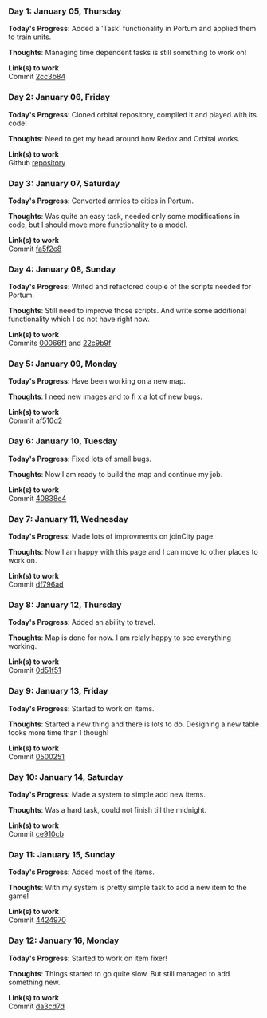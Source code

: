 ### Day 1: January 05, Thursday

**Today's Progress**: Added a 'Task' functionality in Portum and applied them to train units.

**Thoughts**: Managing time dependent tasks is still something to work on!

**Link(s) to work**<br />
Commit [2cc3b84](https://github.com/Dohxis/Portum/commit/2cc3b84579bfeb7fd36193e22c30c9d3089d707e)

### Day 2: January 06, Friday

**Today's Progress**: Cloned orbital repository, compiled it and played with its code!

**Thoughts**: Need to get my head around how Redox and Orbital works.

**Link(s) to work**<br />
Github [repository](https://github.com/Dohxis/orbital)

### Day 3: January 07, Saturday

**Today's Progress**: Converted armies to cities in Portum.

**Thoughts**: Was quite an easy task, needed only some modifications in code,
but I should move more functionality to a model.

**Link(s) to work**<br />
Commit [fa5f2e8](https://github.com/Dohxis/Portum/commit/fa5f2e8dc57940e48866a22b65f50b7457392c96)

### Day 4: January 08, Sunday

**Today's Progress**: Writed and refactored couple of the scripts needed for Portum.

**Thoughts**: Still need to improve those scripts. And write some additional functionality which I do not have right now.

**Link(s) to work**<br />
Commits [00066f1](https://github.com/Dohxis/Portum/commit/00066f1af2ac5a1e4a13f9215458c34dd651e99d) and [22c9b9f](https://github.com/Dohxis/Portum/commit/22c9b9fab3000cce6891d04ab1ea67c9996c8e5e)

### Day 5: January 09, Monday

**Today's Progress**: Have been working on a new map.

**Thoughts**: I need new images and to fi x a lot of new bugs.

**Link(s) to work**<br />
Commit [af510d2](https://github.com/Dohxis/Portum/commit/af510d2558f2aa795f06ef0c38f7ab1fdaa0cef8)

### Day 6: January 10, Tuesday

**Today's Progress**: Fixed lots of small bugs.

**Thoughts**: Now I am ready to build the map and continue my job.

**Link(s) to work**<br />
Commit [40838e4](https://github.com/Dohxis/Portum/commit/40838e47d93b01de4cf8aa6d8df7b7998cf4ee2d)

### Day 7: January 11, Wednesday

**Today's Progress**: Made lots of improvments on joinCity page.

**Thoughts**: Now I am happy with this page and I can move to other places to work on.

**Link(s) to work**<br />
Commit [df796ad](https://github.com/Dohxis/Portum/commit/df796ad88872735c36f729b5573a9c570c82f332)

### Day 8: January 12, Thursday

**Today's Progress**: Added an ability to travel.

**Thoughts**: Map is done for now. I am relaly happy to see everything working.

**Link(s) to work**<br />
Commit [0d51f51](https://github.com/Dohxis/Portum/commit/0d51f51b4872661e696937e2e61d80e8b69f7edc)

### Day 9: January 13, Friday

**Today's Progress**: Started to work on items.

**Thoughts**: Started a new thing and there is lots to do. Designing a new table tooks more time than I though!  

**Link(s) to work**<br />
Commit [0500251](https://github.com/Dohxis/Portum/commit/0500251e96d42aa2de470e4f3f6172e9211585a8)

### Day 10: January 14, Saturday

**Today's Progress**: Made a system to simple add new items.

**Thoughts**: Was a hard task, could not finish till the midnight.

**Link(s) to work**<br />
Commit [ce910cb](https://github.com/Dohxis/Portum/commit/ce910cb87a1e78dd28144cfb7b385c58220d5401)

### Day 11: January 15, Sunday

**Today's Progress**: Added most of the items.

**Thoughts**: With my system is pretty simple task to add a new item to the game!  

**Link(s) to work**<br />
Commit [4424970](https://github.com/Dohxis/Portum/commit/442497029da1306bd2f1b1c317b1d21730443dce)

### Day 12: January 16, Monday

**Today's Progress**: Started to work on item fixer!

**Thoughts**: Things started to go quite slow. But still managed to add something new.

**Link(s) to work**<br />
Commit [da3cd7d](https://github.com/Dohxis/Portum/commit/da3cd7d267f53525a9f70aec412525a0c3031012)
